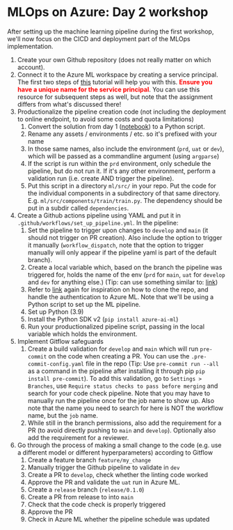 # MLOps on Azure: Day 2 workshop
After setting up the machine learning pipeline during the first workshop, we'll now focus on the CICD and deployment part of the MLOps implementation.

1. Create your own Github repository (does not really matter on which account).
2. Connect it to the Azure ML workspace by creating a service principal. The first two steps of [this](https://learn.microsoft.com/en-us/azure/machine-learning/how-to-github-actions-machine-learning) tutorial will help you with this. <span style="color:red">**Ensure you have a unique name for the service principal**</span>. You can use this resource for subsequent steps as well, but note that the assignment differs from what's discussed there!
3. Productionalize the pipeline creation code (not including the deployment to online endpoint, to avoid some costs and quota limitations)
   1. Convert the solution from day 1 ([notebook](/handson/day_1/handson_solution.ipynb)) to a Python script.
   2. Rename any assets / environments / etc. so it's prefixed with your name
   3. In those same names, also include the environment (`prd`, `uat` or `dev`), which will be passed as a commandline argument (using `argparse`)
   4. If the script is run within the `prd` environment, only schedule the pipeline, but do not run it. If it's any other environment, perform a validation run (i.e. create AND trigger the pipeline).
   5. Put this script in a directory `ml/src/` in your repo. Put the code for the individual components in a subdirectory of that same directory. E.g. `ml/src/components/train/train.py`. The dependency should be put in a subdir called `dependencies`.
4. Create a Github actions pipeline using YAML and put it in `.github/workflows/set_up_pipeline.yml`. In the pipeline:
   1. Set the pipeline to trigger upon changes to `develop` and `main` (it should not trigger on PR creation). Also include the option to trigger it manually (`workflow_dispatch`, note that the option to trigger manually will only appear if the pipeline yaml is part of the default branch).
   2. Create a local variable which, based on the branch the pipeline was triggered for, holds the name of the env (`prd` for `main`, `uat` for `develop` and `dev` for anything else.) (Tip: can use something similar to: [link](https://docs.github.com/en/actions/learn-github-actions/contexts#determining-when-to-use-contexts))
   3. Refer to [link](https://learn.microsoft.com/en-us/azure/machine-learning/how-to-github-actions-machine-learning) again for inspiration on how to clone the repo, and handle the authentication to Azure ML. Note that we'll be using a Python script to set up the ML pipeline.
   4. Set up Python (3.9)
   5. Install the Python SDK v2 (`pip install azure-ai-ml`)
   6. Run your productionalized pipeline script, passing in the local variable which holds the environment.
5. Implement Gitflow safeguards
   1. Create a build validation for `develop` and `main` which will run `pre-commit` on the code when creating a PR. You can use the `.pre-commit-config.yaml` file in the repo (Tip: Use `pre-commit run --all` as a command in the pipeline after installing it through pip `pip install pre-commit`). To add this validation, go to `Settings > Branches`, use `Require status checks to pass before merging` and search for your code check pipeline. Note that you may have to manually run the pipeline once for the job name to show up. Also note that the name you need to search for here is NOT the workflow name, but the `job` name.
   2. While still in the branch permissions, also add the requirement for a PR (to avoid directly pushing to `main` and `develop`). Optionally also add the requirement for a reviewer.
6. Go through the process of making a small change to the code (e.g. use a different model or different hyperparameters) according to Gitflow
   1. Create a feature branch `feature/my_change`
   2. Manually trigger the Github pipeline to validate in `dev`
   3. Create a PR to `develop`, check whether the linting code worked
   4. Approve the PR and validate the `uat` run in Azure ML.
   5. Create a `release` branch (`release/0.1.0`)
   6. Create a PR from release to into `main`
   7. Check that the code check is properly triggered
   8. Approve the PR
   9. Check in Azure ML whether the pipeline schedule was updated